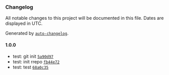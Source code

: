 ### Changelog

All notable changes to this project will be documented in this file. Dates are displayed in UTC.

Generated by [`auto-changelog`](https://github.com/CookPete/auto-changelog).

#### 1.0.0

-   test: git init [`5a90d97`](https://github.com/peichenhu/test/commit/5a90d97f3a8aba65a107391babf1009be706cd76)
-   test: init rrepo [`fb44e72`](https://github.com/peichenhu/test/commit/fb44e72db14d01ea9a8a52bbe46f863c51907beb)
-   test: test [`68a0c35`](https://github.com/peichenhu/test/commit/68a0c35184d888f6e754848fd45d6ef87b281557)
